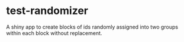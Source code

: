 # test-randomizer
A shiny app to create blocks of ids randomly assigned into two groups within each block without replacement.
